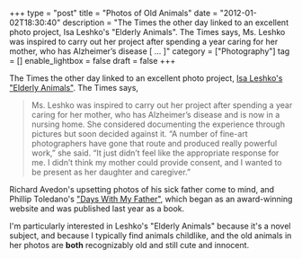 +++
type = "post"
title = "Photos of Old Animals"
date = "2012-01-02T18:30:40"
description = "The Times the other day linked to an excellent photo project, Isa Leshko's \"Elderly Animals\". The Times says, Ms. Leshko was inspired to carry out her project after spending a year caring for her mother, who has Alzheimer&#8217;s disease [ ... ]"
category = ["Photography"]
tag = []
enable_lightbox = false
draft = false
+++

<p>The Times the other day linked to an excellent photo project, <a href="http://well.blogs.nytimes.com/2011/12/29/what-we-can-learn-from-old-animals/">Isa
Leshko's "Elderly
Animals"</a>.
The Times says,</p>
<blockquote>
<p>Ms. Leshko was inspired to carry out her project after spending a year
caring for her mother, who has Alzheimer’s disease and is now in a
nursing home. She considered documenting the experience through
pictures but soon decided against it. “A number of fine-art
photographers have gone that route and produced really powerful work,”
she said. “It just didn’t feel like the appropriate response for me. I
didn’t think my mother could provide consent, and I wanted to be
present as her daughter and caregiver.”</p>
</blockquote>
<p>Richard Avedon's upsetting photos of his sick father come to mind, and
Phillip Toledano's <a href="http://www.dayswithmyfather.com/">"Days With My
Father"</a>, which began as an
award-winning website and was published last year as a book.</p>
<p>I'm particularly interested in Leshko's "Elderly Animals" because it's a
novel subject, and because I typically find animals childlike, and the
old animals in her photos are <strong>both</strong> recognizably old and still cute
and innocent.</p>
